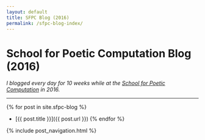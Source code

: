 ```yaml
---
layout: default
title: SFPC Blog (2016)
permalink: /sfpc-blog-index/
---
```


# School for Poetic Computation Blog (2016)

*I blogged every day for 10 weeks while at the [School for Poetic Computation](https://sfpc.io/) in 2016.*

---

{% for post in site.sfpc-blog %}
- [{{ post.title }}]({{ post.url }})
{% endfor %}

{% include post_navigation.html %}
